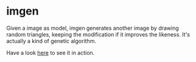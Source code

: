 # imgen
Given a image as model, imgen generates another image by drawing random triangles, keeping the modification if it improves the likeness. It's actually a kind of genetic algorithm.

Have a look [here](http://imgen.dbarth.eu/) to see it in action.
